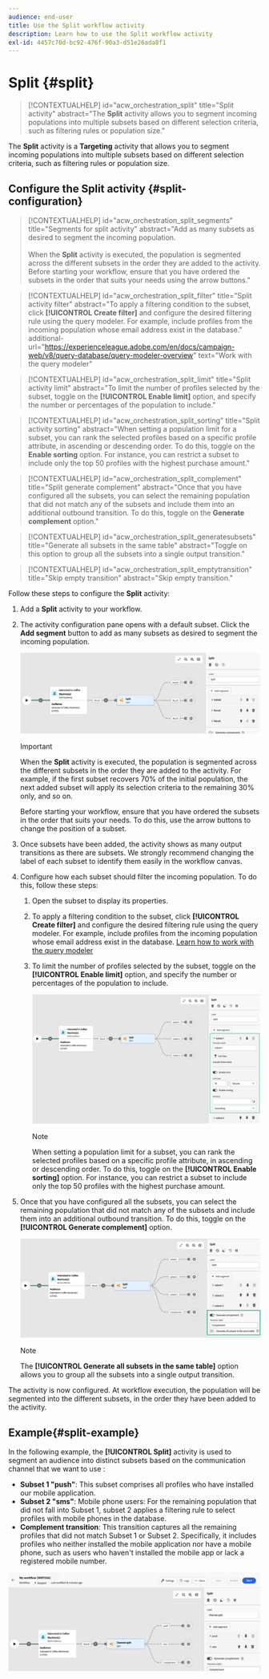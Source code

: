```yaml
---
audience: end-user
title: Use the Split workflow activity
description: Learn how to use the Split workflow activity
exl-id: 4457c70d-bc92-476f-90a3-d51e26ada8f1
---
```

# Split {#split}

>[!CONTEXTUALHELP]
>id="acw_orchestration_split"
>title="Split activity"
>abstract="The **Split** activity allows you to segment incoming populations into multiple subsets based on different selection criteria, such as filtering rules or population size."

The **Split** activity is a **Targeting** activity that allows you to segment incoming populations into multiple subsets based on different selection criteria, such as filtering rules or population size.

## Configure the Split activity {#split-configuration}

>[!CONTEXTUALHELP]
>id="acw_orchestration_split_segments"
>title="Segments for split activity"
>abstract="Add as many subsets as desired to segment the incoming population.<br/></br>When the **Split** activity is executed, the population is segmented across the different subsets in the order they are added to the activity. Before starting your workflow, ensure that you have ordered the subsets in the order that suits your needs using the arrow buttons." 

>[!CONTEXTUALHELP]
>id="acw_orchestration_split_filter"
>title="Split activity filter"
>abstract="To apply a filtering condition to the subset, click **[!UICONTROL Create filter]** and configure the desired filtering rule using the query modeler. For example, include profiles from the incoming population whose email address exist in the database."
>additional-url="https://experienceleague.adobe.com/en/docs/campaign-web/v8/query-database/query-modeler-overview" text="Work with the query modeler"

>[!CONTEXTUALHELP]
>id="acw_orchestration_split_limit"
>title="Split activity limit"
>abstract="To limit the number of profiles selected by the subset, toggle on the **[!UICONTROL Enable limit]** option, and specify the number or percentages of the population to include."

>[!CONTEXTUALHELP]
>id="acw_orchestration_split_sorting"
>title="Split activity sorting"
>abstract="When setting a population limit for a subset, you can rank the selected profiles based on a specific profile attribute, in ascending or descending order. To do this, toggle on the **Enable sorting** option. For instance, you can restrict a subset to include only the top 50 profiles with the highest purchase amount."

>[!CONTEXTUALHELP]
>id="acw_orchestration_split_complement"
>title="Split generate complement"
>abstract="Once that you have configured all the subsets, you can select the remaining population that did not match any of the subsets and include them into an additional outbound transition. To do this, toggle on the **Generate complement** option." 

>[!CONTEXTUALHELP]
>id="acw_orchestration_split_generatesubsets"
>title="Generate all subsets in the same table"
>abstract="Toggle on this option to group all the subsets into a single output transition."

>[!CONTEXTUALHELP]
>id="acw_orchestration_split_emptytransition"
>title="Skip empty transition"
>abstract="Skip empty transition."

Follow these steps to configure the **Split** activity:

1. Add a **Split** activity to your workflow.

1. The activity configuration pane opens with a default subset. Click the **Add segment** button to add as many subsets as desired to segment the incoming population.

    ![](../assets/workflow-split.png)

    >[!IMPORTANT]
    >
    >When the **Split** activity is executed, the population is segmented across the different subsets in the order they are added to the activity. For example, if the first subset recovers 70% of the initial population, the next added subset will apply its selection criteria to the remaining 30% only, and so on.
    >
    >Before starting your workflow, ensure that you have ordered the subsets in the order that suits your needs. To do this, use the arrow buttons to change the position of a subset.

1. Once subsets have been added, the activity shows as many output transitions as there are subsets. We strongly recommend changing the label of each subset to identify them easily in the workflow canvas. 

1. Configure how each subset should filter the incoming population. To do this, follow these steps:

    1. Open the subset to display its properties.

    1. To apply a filtering condition to the subset, click **[!UICONTROL Create filter]** and configure the desired filtering rule using the query modeler. For example, include profiles from the incoming population whose email address exist in the database. [Learn how to work with the query modeler](../../query/query-modeler-overview.md)

    1. To limit the number of profiles selected by the subset, toggle on the **[!UICONTROL Enable limit]** option, and specify the number or percentages of the population to include.

        ![](../assets/workflow-split-subset.png)

    
        >[!NOTE]
        >
        >When setting a population limit for a subset, you can rank the selected profiles based on a specific profile attribute, in ascending or descending order. To do this, toggle on the **[!UICONTROL Enable sorting]** option. For instance, you can restrict a subset to include only the top 50 profiles with the highest purchase amount.

1. Once that you have configured all the subsets, you can select the remaining population that did not match any of the subsets and include them into an additional outbound transition. To do this, toggle on the **[!UICONTROL Generate complement]** option.

    ![](../assets/workflow-split-complement.png)

    >[!NOTE]
    >
    >The **[!UICONTROL Generate all subsets in the same table]** option allows you to group all the subsets into a single output transition.
    
The activity is now configured. At workflow execution, the population will be segmented into the different subsets, in the order they have been added to the activity.

## Example{#split-example}

In the following example, the **[!UICONTROL Split]** activity is used to segment an audience into distinct subsets based on the communication channel that we want to use :

* **Subset 1 "push"**: This subset comprises all profiles who have installed our mobile application.
* **Subset 2 "sms"**: Mobile phone users: For the remaining population that did not fall into Subset 1, subset 2 applies a filtering rule to select profiles with mobile phones in the database.
* **Complement transition**: This transition captures all the remaining profiles that did not match Subset 1 or Subset 2. Specifically, it includes profiles who neither installed the mobile application nor have a mobile phone, such as users who haven't installed the mobile app or lack a registered mobile number.

![](../assets/workflow-split-example.png)
